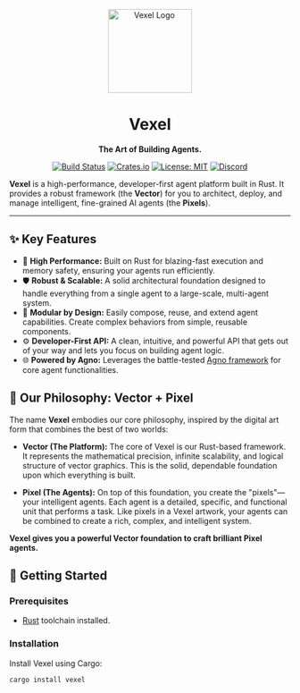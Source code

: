 <div align="center">

<img src="https://via.placeholder.com/150" alt="Vexel Logo" width="150" height="150">

# Vexel

**The Art of Building Agents.**

[![Build Status](https://img.shields.io/github/actions/workflow/status/agno-agi/agno/rust.yml?branch=main&style=for-the-badge)](https://github.com/agno-agi/agno/actions)
[![Crates.io](https://img.shields.io/crates/v/vexel?style=for-the-badge)](https://crates.io/crates/vexel)
[![License: MIT](https://img.shields.io/badge/License-MIT-yellow.svg?style=for-the-badge)](https://opensource.org/licenses/MIT)
[![Discord](https://img.shields.io/discord/YOUR_DISCORD_ID?style=for-the-badge&logo=discord&label=Join%20Community)](https://discord.gg/YOUR_INVITE_CODE)

</div>

**Vexel** is a high-performance, developer-first agent platform built in Rust. It provides a robust framework (the **Vector**) for you to architect, deploy, and manage intelligent, fine-grained AI agents (the **Pixels**).

---

## ✨ Key Features

* 🚀 **High Performance:** Built on Rust for blazing-fast execution and memory safety, ensuring your agents run efficiently.
* 🛡️ **Robust & Scalable:** A solid architectural foundation designed to handle everything from a single agent to a large-scale, multi-agent system.
* 🧩 **Modular by Design:** Easily compose, reuse, and extend agent capabilities. Create complex behaviors from simple, reusable components.
* ⚙️ **Developer-First API:** A clean, intuitive, and powerful API that gets out of your way and lets you focus on building agent logic.
* 🌐 **Powered by Agno:** Leverages the battle-tested [Agno framework](https://github.com/agno-agi/agno) for core agent functionalities.

## 🎨 Our Philosophy: Vector + Pixel

The name **Vexel** embodies our core philosophy, inspired by the digital art form that combines the best of two worlds:

* **Vector (The Platform):** The core of Vexel is our Rust-based framework. It represents the mathematical precision, infinite scalability, and logical structure of vector graphics. This is the solid, dependable foundation upon which everything is built.

* **Pixel (The Agents):** On top of this foundation, you create the "pixels"—your intelligent agents. Each agent is a detailed, specific, and functional unit that performs a task. Like pixels in a Vexel artwork, your agents can be combined to create a rich, complex, and intelligent system.

**Vexel gives you a powerful Vector foundation to craft brilliant Pixel agents.**

## 🚀 Getting Started

### Prerequisites

* [Rust](https://www.rust-lang.org/tools/install) toolchain installed.

### Installation

Install Vexel using Cargo:

```sh
cargo install vexel
